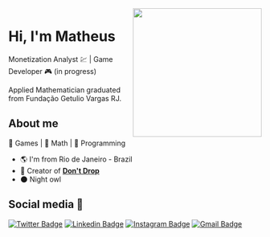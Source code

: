 <img align="right" width="256" height="256" src="https://lh3.googleusercontent.com/ixj6Nu0TTPXyWyll3MGIm0-ADiAynNYZ5pJskwpFxzrSL_tbt82SJweBi93EBX2LcOw=s180-rw">


# Hi, I'm Matheus

Monetization Analyst :chart: | Game Developer :video_game: (in progress)

Applied Mathematician graduated from Fundação Getulio Vargas RJ.

## About me 

:white_heart: Games | :purple_heart: Math | :blue_heart: Programming

- :earth_americas: I'm from Rio de Janeiro - Brazil
- :iphone:  Creator of [**Don't Drop**](https://cutt.ly/dontdrop)
- :new_moon: Night owl


## Social media :email:

[![Twitter Badge](https://img.shields.io/badge/-matheus_assis22-1DA1F2?style=flat-square&logo=Twitter&logoColor=white&link=https://www.twitter.com/matheus_assis22/)](https://www.twitter.com/matheus_assis22/)
[![Linkedin Badge](https://img.shields.io/badge/-matheusmoncada-2867B2?style=flat-square&logo=Linkedin&logoColor=white&link=https://www.linkedin.com/in/matheusmoncada/)](https://www.linkedin.com/in/matheusmoncada/)
[![Instagram Badge](https://img.shields.io/badge/-matheusm.assis-C1558B?style=flat-square&logo=Instagram&logoColor=white&link=https://instagram.com/matheusm.assis)](https://instagram.com/matheusm.assis)
[![Gmail Badge](https://img.shields.io/badge/-assis.matheus1@gmail.com-C14438?style=flat-square&logo=Gmail&logoColor=white&link=mailto:assis.matheus1@gmail.com)](mailto:assis.matheus1@gmail.com)
